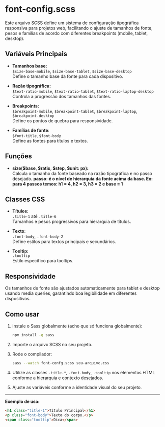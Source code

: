 # font-config.scss

Este arquivo SCSS define um sistema de configuração tipográfica responsiva para projetos web, facilitando o ajuste de tamanhos de fonte, pesos e famílias de acordo com diferentes breakpoints (mobile, tablet, desktop).

## Variáveis Principais

-   **Tamanhos base:**  
    `$size-base-mobile`, `$size-base-tablet`, `$size-base-desktop`  
    Define o tamanho base da fonte para cada dispositivo.

-   **Razão tipográfica:**  
    `$text-ratio-mobile`, `$text-ratio-tablet`, `$text-ratio-laptop-desktop`  
    Controla a progressão dos tamanhos das fontes.

-   **Breakpoints:**  
    `$breakpoint-mobile`, `$breakpoint-tablet`, `$breakpoint-laptop`, `$breakpoint-desktop`  
    Define os pontos de quebra para responsividade.

-   **Famílias de fonte:**  
    `$font-title`, `$font-body`  
    Define as fontes para títulos e textos.

## Funções

-   **size($base, $ratio, $step, $unit: px):**  
    Calcula o tamanho da fonte baseado na razão tipográfica e no passo desejado.
    **passo: é o nível de hierarquia da fonte acima da base. Ex: para 4 passos temos: h1 = 4, h2 = 3, h3 = 2 e base = 1**

## Classes CSS

-   **Títulos:**  
    `.title-1` até `.title-6`  
    Tamanhos e pesos progressivos para hierarquia de títulos.

-   **Texto:**  
    `.font-body`, `.font-body-2`  
    Define estilos para textos principais e secundários.

-   **Tooltip:**  
    `.tooltip`  
    Estilo específico para tooltips.

## Responsividade

Os tamanhos de fonte são ajustados automaticamente para tablet e desktop usando media queries, garantindo boa legibilidade em diferentes dispositivos.

## Como usar

1. instale o Sass globalmente (acho que só funciona globalmente):

    ```bash
    npm install -g sass
    ```

2. Importe o arquivo SCSS no seu projeto.

3. Rode o compilador:
   
   ```bash
   sass --watch font-confg.scss seu-arquivo.css
   ```
    
4. Utilize as classes `.title-*`, `.font-body`, `.tooltip` nos elementos HTML conforme a hierarquia e contexto desejados.

5. Ajuste as variáveis conforme a identidade visual do seu projeto.

---

**Exemplo de uso:**

```html
<h1 class="title-1">Título Principal</h1>
<p class="font-body">Texto do corpo.</p>
<span class="tooltip">Dica</span>
```

